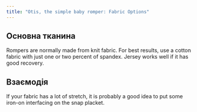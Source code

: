 ```yaml
---
title: "Otis, the simple baby romper: Fabric Options"
---
```


## Основна тканина

Rompers are normally made from knit fabric. For best results, use a cotton fabric with just one or two percent of spandex. Jersey works well if it has good recovery.

## Взаємодія

If your fabric has a lot of stretch, it is probably a good idea to put some iron-on interfacing on the snap placket. 